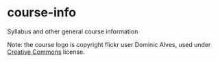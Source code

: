 course-info
===========

Syllabus and other general course information

Note: the course logo is copyright flickr user Dominic Alves, used under [Creative Commons](https://creativecommons.org/licenses/by/2.0/) license.
